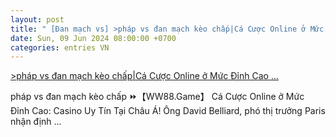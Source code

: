 ```yaml
---
layout: post
title: " [Đan mạch vs] >pháp vs đan mạch kèo chấp|Cá Cược Online ở Mức Đỉnh Cao ..."
date: Sun, 09 Jun 2024 08:00:00 +0700
categories: entries VN
---
```

[>pháp vs đan mạch kèo chấp|Cá Cược Online ở Mức Đỉnh Cao ...](https://www.vtr.org.vn/Tig/2024-06-10-bang%20xep%20hang%20bong%20da%20anh%20mua%20giai%202015/)

pháp vs đan mạch kèo chấp ⏩【WW88.Game】 Cá Cược Online ở Mức Đỉnh Cao: Casino Uy Tín Tại Châu Á! Ông David Belliard, phó thị trưởng Paris nhận định ...

